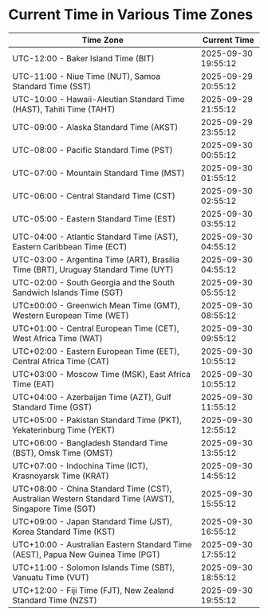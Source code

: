 # Current Time in Various Time Zones

| Time Zone | Current Time |
|-----------|--------------|
| UTC-12:00 - Baker Island Time (BIT) | 2025-09-30 19:55:12 |
| UTC-11:00 - Niue Time (NUT), Samoa Standard Time (SST) | 2025-09-29 20:55:12 |
| UTC-10:00 - Hawaii-Aleutian Standard Time (HAST), Tahiti Time (TAHT) | 2025-09-29 21:55:12 |
| UTC-09:00 - Alaska Standard Time (AKST) | 2025-09-29 23:55:12 |
| UTC-08:00 - Pacific Standard Time (PST) | 2025-09-30 00:55:12 |
| UTC-07:00 - Mountain Standard Time (MST) | 2025-09-30 01:55:12 |
| UTC-06:00 - Central Standard Time (CST) | 2025-09-30 02:55:12 |
| UTC-05:00 - Eastern Standard Time (EST) | 2025-09-30 03:55:12 |
| UTC-04:00 - Atlantic Standard Time (AST), Eastern Caribbean Time (ECT) | 2025-09-30 04:55:12 |
| UTC-03:00 - Argentina Time (ART), Brasília Time (BRT), Uruguay Standard Time (UYT) | 2025-09-30 04:55:12 |
| UTC-02:00 - South Georgia and the South Sandwich Islands Time (SGT) | 2025-09-30 05:55:12 |
| UTC±00:00 - Greenwich Mean Time (GMT), Western European Time (WET) | 2025-09-30 08:55:12 |
| UTC+01:00 - Central European Time (CET), West Africa Time (WAT) | 2025-09-30 09:55:12 |
| UTC+02:00 - Eastern European Time (EET), Central Africa Time (CAT) | 2025-09-30 10:55:12 |
| UTC+03:00 - Moscow Time (MSK), East Africa Time (EAT) | 2025-09-30 10:55:12 |
| UTC+04:00 - Azerbaijan Time (AZT), Gulf Standard Time (GST) | 2025-09-30 11:55:12 |
| UTC+05:00 - Pakistan Standard Time (PKT), Yekaterinburg Time (YEKT) | 2025-09-30 12:55:12 |
| UTC+06:00 - Bangladesh Standard Time (BST), Omsk Time (OMST) | 2025-09-30 13:55:12 |
| UTC+07:00 - Indochina Time (ICT), Krasnoyarsk Time (KRAT) | 2025-09-30 14:55:12 |
| UTC+08:00 - China Standard Time (CST), Australian Western Standard Time (AWST), Singapore Time (SGT) | 2025-09-30 15:55:12 |
| UTC+09:00 - Japan Standard Time (JST), Korea Standard Time (KST) | 2025-09-30 16:55:12 |
| UTC+10:00 - Australian Eastern Standard Time (AEST), Papua New Guinea Time (PGT) | 2025-09-30 17:55:12 |
| UTC+11:00 - Solomon Islands Time (SBT), Vanuatu Time (VUT) | 2025-09-30 18:55:12 |
| UTC+12:00 - Fiji Time (FJT), New Zealand Standard Time (NZST) | 2025-09-30 19:55:12 |
